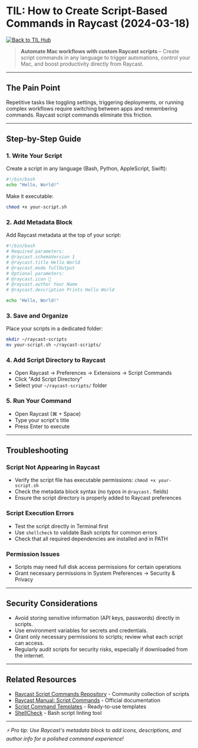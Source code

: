 # TIL: How to Create Script-Based Commands in Raycast (2024-03-18)

[![Back to TIL Hub](https://img.shields.io/badge/←%20Back%20to-TIL%20Hub-blue?style=for-the-badge)](README.md)

> **Automate Mac workflows with custom Raycast scripts** – Create script commands in any language to trigger automations, control your Mac, and boost productivity directly from Raycast.

---

## The Pain Point

Repetitive tasks like toggling settings, triggering deployments, or running complex workflows require switching between apps and remembering commands. Raycast script commands eliminate this friction.

---

## Step-by-Step Guide

### 1. Write Your Script

Create a script in any language (Bash, Python, AppleScript, Swift):

```bash
#!/bin/bash
echo "Hello, World!"
```

Make it executable:

```bash
chmod +x your-script.sh
```

### 2. Add Metadata Block

Add Raycast metadata at the top of your script:

```bash
#!/bin/bash
# Required parameters:
# @raycast.schemaVersion 1
# @raycast.title Hello World
# @raycast.mode fullOutput
# Optional parameters:
# @raycast.icon 🤖
# @raycast.author Your Name
# @raycast.description Prints Hello World

echo "Hello, World!"
```

### 3. Save and Organize

Place your scripts in a dedicated folder:

```bash
mkdir ~/raycast-scripts
mv your-script.sh ~/raycast-scripts/
```

### 4. Add Script Directory to Raycast

- Open Raycast → Preferences → Extensions → Script Commands
- Click "Add Script Directory"
- Select your `~/raycast-scripts/` folder

### 5. Run Your Command

- Open Raycast (⌘ + Space)
- Type your script's title
- Press Enter to execute

---

## Troubleshooting

### Script Not Appearing in Raycast

- Verify the script file has executable permissions: `chmod +x your-script.sh`
- Check the metadata block syntax (no typos in `@raycast.` fields)
- Ensure the script directory is properly added to Raycast preferences

### Script Execution Errors

- Test the script directly in Terminal first
- Use `shellcheck` to validate Bash scripts for common errors
- Check that all required dependencies are installed and in PATH

### Permission Issues

- Scripts may need full disk access permissions for certain operations
- Grant necessary permissions in System Preferences → Security & Privacy

---

## Security Considerations

- Avoid storing sensitive information (API keys, passwords) directly in scripts.
- Use environment variables for secrets and credentials.
- Grant only necessary permissions to scripts; review what each script can access.
- Regularly audit scripts for security risks, especially if downloaded from the internet.

---

## Related Resources

- [Raycast Script Commands Repository](https://github.com/raycast/script-commands) - Community collection of scripts
- [Raycast Manual: Script Commands](https://manual.raycast.com/script-commands) - Official documentation
- [Script Command Templates](https://github.com/raycast/script-commands/tree/master/templates) - Ready-to-use templates
- [ShellCheck](https://www.shellcheck.net/) - Bash script linting tool

---

*⚡ Pro tip: Use Raycast's metadata block to add icons, descriptions, and author info for a polished command experience!*

